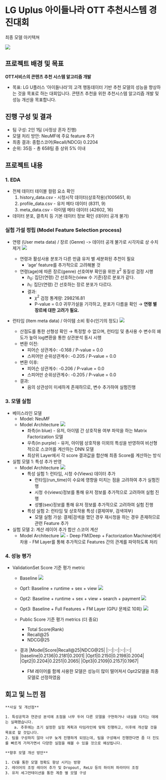 # LG Uplus 아이들나라 OTT 추천시스템 경진대회

최종 모델 아키텍쳐

<img src = 'https://i.imgur.com/vm3tipQ.png'>


## 프로젝트 배경 및 목표
**OTT서비스의 콘텐츠 추천 시스템 알고리즘 개발**
* 목표: LG U플러스 ‘아이들나라’의 고객 행동데이터 기반 추천 모델의 성능을 향상하는 것을 목표로 하는 대회입니다. 콘텐츠 추천을 위한 추천시스템 알고리즘 개발 및 성능 개선을 목표합니다.


## 진행 구성 및 결과
* 팀 구성: 2인 1팀 (사정상 혼자 진행)
* 모델 처리 방안: NeuMF에 주요 feature 추가
* 최종 결과: 종합스코어(Recall/NDCG) 0.2204
* 순위: 35등 - 총 658팀 중 상위 5% 이내


## 프로젝트 내용
### 1. EDA
- 전체 데이터 테이블 컬럼 요소 확인
    1. history_data.csv - 시청시작 데이터(상호작용)(1005651, 8)
    2. profile_data.csv - 유저 메타 데이터 (8311, 9)
    3. meta_data.csv - 아이템 메타 데이터 (42602, 16)
- 데이터 분포, 결측치 등 기본 데이터 정보 확인 (데이터 공개 불가)

### 실험 가설 정립 (Model Feature Selection process)
* 연령 (User meta data) / 장르 (Genre) -> 데이터 공개 불가로 시각자료 상 수치 제거
    <img src='https://i.imgur.com/8n46KFm.png'>

    - 연령과 활성사용 분포가 다른 만큼 유저 별 세분화된 추천이 필요
        - ‘age’ feature를 추가적으로 고려해볼 것
    - 연령(age)에 따른 장르(genre) 선호여부 확인을 위한 $\chi^2$ 동질성 검정 시행
        - $h_0:$ 집단(연령) 간 선호하는(view 수 기준)장르 분포가 같다.
        - $h_1:$ 집단(연령) 간 선호하는 장르 분포가 다르다.
        - 결과:
            - $\chi^2$ 검정 통계량: 298216.81
            - P-value = 0.0
            귀무가설을 기각하고, 분포가 다름을 확인 → **연령 별 장르에 대한 고려가 필요.**
* 런타임 (Item meta data) / 아이템 소비 횟수(인기의 정도)
    <img src= 'https://i.imgur.com/qqdD85F.png'>

    - 산점도를 통한 선형성 확인 → 특정할 수 없으며, 런타임 및 총사용 수 변수의 왜도가 높아 log변환을 통한 상관분석 동시 시행
    - 변환 이전:
        - 피어슨 상관계수: -0.168 / P-value = 0.0
        - 스피어만 순위상관계수: -0.205 / P-value = 0.0
    - 변환 이후:
        - 피어슨 상관계수: -0.206 / P-value = 0.0
        - 스피어만 순위상관계수: -0.205 / P-value = 0.0
    - 결과:
        - 음의 상관성이 미세하게 존재하므로, 변수 추가하여 실험진행
### 3. 모델 실험
- 베이스라인 모델
    - Model: NeuMF
    - Model Architecture
        <img src='https://i.imgur.com/DB89XUq.png'>
        - 좌측(in blue) - 유저, 아이템 간 상호작용 여부 파악을 하는 Matrix Factorization 모델
        - 우측(in purple) - 유저, 아이템 상호작용 이외의 특성을 반영하여 비선형 적으로 스코어를 계산하는 DNN 모델
        - 최상위 Layer에서 각 score 결과값을 합산해 최종 Score를 계산하는 방식
- 실험 모델 1: 특성 추가 반영
    - Model Architecture
        <img src='https://i.imgur.com/Bh6ptPY.png'>
        - 특성 실험 1: 런타임, 시청 수(Views) 데이터 추가
            - 런타임(run_time)이 수요에 영향을 미치는 점을 고려하여 추가 실험진행
            - 시청 수(views)정보를 통해 유저 정보를 추가적으로 고려하여 실험 진행
            - 성별(sex)정보를 통해 유저 정보를 추가적으로 고려하여 실험 진행
        - 특성 실험 2: 런타임 및 상호작용 특성 (결제여부, 검색여부)
            - 모델 실험 가설: 결제|검색을 했던 경우 재시청을 하는 경우 존재하므로 관련 Feature 추가
- 실험 모델 2: 계산 레이어 추가 합산 스코어 계산
    - Model Architecture
        <img src='https://i.imgur.com/CupWvCN.png'>
            - Deep FM(Deep + Factorization Machine)에서 차용
            - FM Layer를 통해 추가적으로 Features 간의 관계를 파악하도록 처리
### 4. 성능 평가
- ValidationSet Score 기준 평가 metric
    - Baseline
        <img src='https://i.imgur.com/cDlOPH9.png'>
    - Opt1: Baseline + runtime + sex + view
        <img src = 'https://i.imgur.com/Kj4SqoI.png'>
    - Opt2: Baseline + runtime + sex + view + search + payment
        <img src = 'https://i.imgur.com/Qfr1ssx.png'>
    - Opt3: Baseline + Full Features + FM Layer (GPU 문제로 10회)
        <img src = 'https://i.imgur.com/C3iI1b7.png'>
    - Public Score 기준 평가 metrics (더 중요)
        - Total Score(Rank)
        - Recall@25
        - NDCG@25
    - 결과
        |Model|Score|Recall@25|NDCG@25|
        |:-:|:-:|:-:|:-:|
        |baseline|0.2136|0.2181|0.2001|
        |Opt1|0.2150|0.2198|0.2004|
        |Opt2|0.2204|0.2251|0.2065|
        |Opt3|0.2109|0.2157|0.1967|

        * FM 레이어를 함께 사용한 모델은 성능이 많이 떨어져서 Opt2모델을 최종 모델로 선정하였음

## 회고 및 느낀 점
    **사실 및 개선점** 
    
    1. 특성공학과 연관성 분석에 초점을 너무 두어 다른 모델을 구현하거나 내실을 다지는 데에는 실패했습니다.
        a. 추후에는 초기 설정한 실험 계획과 타임라인에 맞춰 진행하고, 이후에 개선할 것을 목표로 할 것입니다.
    2. 팀을 구성하지 않아 너무 늦게 진행하게 되었는데, 팀을 구성해서 진행한다면 좀 더 진도를 빠르게 가져가면서 다양한 실험을 해볼 수 있을 것으로 예상됩니다.

    **향후 모델 개선 방안**

    1. CV를 통한 모델 정확도 향상 시키는 방향
    2. 레이어의 조정 레이어 추가 및 Dropout, ReLU 등의 하이퍼 파라미터 조정
    3. 유저 세그먼테이션을 통한 계층 별 모델 구성